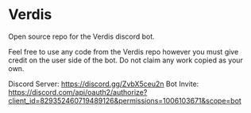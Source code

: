 # Verdis
Open source repo for the Verdis discord bot.

Feel free to use any code from the Verdis repo however you must give credit on the user side of the bot. Do not claim any work copied as your own.

Discord Server: https://discord.gg/ZvbX5ceu2n
Bot Invite: https://discord.com/api/oauth2/authorize?client_id=829352460719489126&permissions=1006103671&scope=bot
